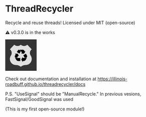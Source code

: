 # ThreadRecycler
Recycle and reuse threads!
Licensed under MIT (open-source)

⚠️ v0.3.0 is in the works 

<img src="https://github.com/illinois-roadbuff/threadrecycler/blob/main/threadrecyclerlogo.png" alt="Sample Image" width="100" height="100">

Check out documentation and installation at
https://illinois-roadbuff.github.io/threadrecycler/docs

P.S. "UseSignal" should be "ManualRecycle."
In previous vesions, FastSignal/GoodSignal was used 

(This is my first open-source module!)

